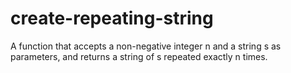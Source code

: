 # create-repeating-string
A function that accepts a non-negative integer n and a string s as parameters, and returns a string of s repeated exactly n times.
